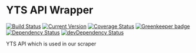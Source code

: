 # YTS API Wrapper

[![Build Status](https://img.shields.io/travis/MovieCast/yts-api/master.svg?branch=master)](https://travis-ci.org/MovieCast/yts-api)
[![Current Version](https://img.shields.io/npm/v/@moviecast/yts-api.svg)](https://www.npmjs.com/package/@moviecast/yts-api)
[![Coverage Status](https://coveralls.io/repos/github/MovieCast/yts-api/badge.svg?branch=master)](https://coveralls.io/github/MovieCast/yts-api?branch=master)
[![Greenkeeper badge](https://badges.greenkeeper.io/MovieCast/yts-api.svg)](https://greenkeeper.io/)
[![Dependency Status](https://img.shields.io/david/MovieCast/yts-api.svg)](https://david-dm.org/MovieCast/yts-api)
[![devDependency Status](https://img.shields.io/david/dev/MovieCast/yts-api.svg)](https://david-dm.org/MovieCast/yts-api?type=dev)

YTS API which is used in our scraper
